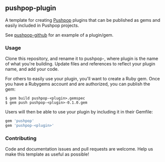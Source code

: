 ## pushpop-plugin

A template for creating [Pushpop](https://github.com/keenlabs/pushpop) plugins that can
be published as gems and easily included in Pushpop projects.

See [pushpop-github](https://github.com/pushpop-project/pushpop-github) for an example
of a plugin/gem.

### Usage

Clone this repository, and rename it to pushpop-<plugin>, where plugin is the name of
what you're building. Update files and references to reflect your plugin name, and add your code.

For others to easily use your plugin, you'll want to create a Ruby gem. Once you have a Rubygems
account and are authorized, you can publish the gem:

``` shell
$ gem build pushpop-<plugin>.gemspec
$ gem push pushpop-<plugin>-0.1.0.gem
```

Users will then be able to use your plugin by including it in their Gemfile:

``` ruby
gem 'pushpop'
gem 'pushpop-<plugin>'
```

### Contributing

Code and documentation issues and pull requests are welcome. Help us make this template as
useful as possible!
